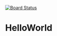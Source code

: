 [![Board Status](https://dev.azure.com/TechTrendDevOps/e68ce6ac-5252-481b-b40b-af66966b751f/3a3eb0dd-5e2b-494d-b465-426c123a0fda/_apis/work/boardbadge/677c2ae4-0e70-4bc5-b2c4-5b330b7a30f0)](https://dev.azure.com/TechTrendDevOps/e68ce6ac-5252-481b-b40b-af66966b751f/_boards/board/t/3a3eb0dd-5e2b-494d-b465-426c123a0fda/Microsoft.RequirementCategory)
# HelloWorld
